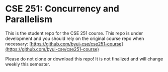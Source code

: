 # CSE 251: Concurrency and Parallelism

This is the student repo for the CSE 251 course. This repo is under development and you should rely on the original course repo when necessary: [https://github.com/byui-cse/cse251-course](https://github.com/byui-cse/cse251-course)

Please do not clone or download this repo! It is not finalized and will change weekly this semester.
